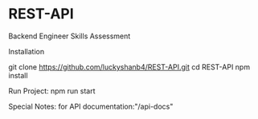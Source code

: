 # REST-API
Backend Engineer Skills Assessment

Installation

git clone https://github.com/luckyshanb4/REST-API.git
cd REST-API
npm install

Run Project:
npm run start

Special Notes:
for API documentation:"/api-docs"




